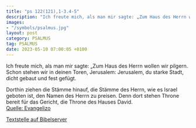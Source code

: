 ```yaml
---
title: "ps 122(121),1-3.4-5"
description: "Ich freute mich, als man mir sagte: „Zum Haus des Herrn wollen wir pilgern. Schon stehen wir in deinen Toren, Jerusalem: Jerusalem, du starke Stadt, dicht gebaut und fest gefügt.  Dorthin ziehen die Stämme hinauf, die Stämme des Herrn, wie es Israel geboten ist, den Namen des...."
images:
- "/symbols/psalmus.jpg"
layout: post
category: PSALMUS
tag: PSALMUS
date: 2023-05-10 07:00:05 +0100
---
```

Ich freute mich, als man mir sagte:
„Zum Haus des Herrn wollen wir pilgern.
Schon stehen wir in deinen Toren, Jerusalem:
Jerusalem, du starke Stadt,
dicht gebaut und fest gefügt.

Dorthin ziehen die Stämme hinauf, die Stämme des Herrn,
wie es Israel geboten ist,
den Namen des Herrn zu preisen.<!--more-->
Denn dort stehen Throne bereit für das Gericht,
die Throne des Hauses David.<br>
[Quelle: Evangelizo](https://evangeliumtagfuertag.org/DE/gospel)

[Textstelle auf Bibelserver](https://www.bibleserver.com/EU/ps122(121),1-3.4-5)
